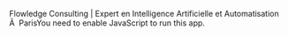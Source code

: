 Flowledge Consulting | Expert en Intelligence Artificielle et Automatisation Ã  ParisYou need to enable JavaScript to run this app.